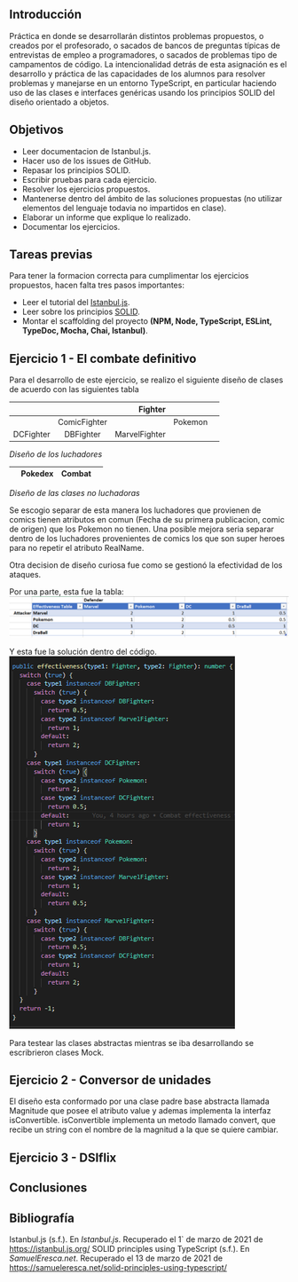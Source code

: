 ## Introducción

Práctica en donde se desarrollarán distintos problemas propuestos, o creados por el profesorado, o sacados de bancos de preguntas típicas de entrevistas de empleo a programadores, o sacados de problemas tipo de campamentos de código. 
La intencionalidad detrás de esta asignación es el desarrollo y práctica de las capacidades de los alumnos para resolver problemas y manejarse en un entorno TypeScript, en particular haciendo uso de las clases e interfaces genéricas usando los principios SOLID del diseño orientado a objetos.

## Objetivos

- Leer documentacion de Istanbul.js.
- Hacer uso de los issues de GitHub.
- Repasar los principios SOLID.
- Escribir pruebas para cada ejercicio.
- Resolver los ejercicios propuestos.
- Mantenerse dentro del ámbito de las soluciones propuestas (no utilizar elementos del lenguaje todavia no impartidos en clase).
- Elaborar un informe que explique lo realizado.
- Documentar los ejercicios.

## Tareas previas

Para tener la formacion correcta para cumplimentar los ejercicios propuestos, hacen falta tres pasos importantes:
- Leer el tutorial del [Istanbul.js](https://istanbul.js.org/).
- Leer sobre los principios [SOLID](https://samueleresca.net/solid-principles-using-typescript/).
- Montar el scaffolding del proyecto __(NPM, Node, TypeScript, ESLint, TypeDoc, Mocha, Chai, Istanbul)__.

## Ejercicio 1 - El combate definitivo

Para el desarrollo de este ejercicio, se realizo el siguiente diseño de clases de acuerdo con las siguientes tabla

||| Fighter ||| 
| - |:-:| -:| -:| -:|
|| ComicFighter || Pokemon
| DCFighter | DBFighter | MarvelFighter |

_Diseño de los luchadores_

|| Pokedex | Combat ||
| - |:-:| -:| -:| 

_Diseño de las clases no luchadoras_

Se escogio separar de esta manera los luchadores que provienen de comics tienen atributos en comun (Fecha de su primera publicacion, comic de origen) que los Pokemon no tienen. Una posible mejora seria separar dentro de los luchadores provenientes de comics los que son super heroes para no repetir el atributo RealName.

Otra decision de diseño curiosa fue como se gestionó la efectividad de los ataques.

Por una parte, esta fue la tabla:
![Tabla de efectividad](img/e1-effectiveness.png)

Y esta fue la solución dentro del código.
![Codigo de efectividad](img/e1-effectiveness-implementation.png)

Para testear las clases abstractas mientras se iba desarrollando se escribrieron clases Mock.

## Ejercicio 2 - Conversor de unidades

El diseño esta conformado por una clase padre base abstracta llamada Magnitude que posee el atributo value y ademas implementa la interfaz isConvertible. isConvertible implementa un metodo llamado convert, que recibe un string con el nombre de la magnitud a la que se quiere cambiar.

## Ejercicio 3 - DSIflix

## Conclusiones

## Bibliografía

Istanbul.js (s.f.). En _Istanbul.js_. Recuperado el 1` de marzo de 2021 de https://istanbul.js.org/
SOLID principles using TypeScript (s.f.). En _SamuelEresca.net_. Recuperado el 13 de marzo de 2021 de https://samueleresca.net/solid-principles-using-typescript/

